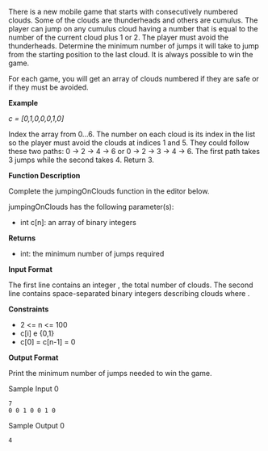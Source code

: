 There is a new mobile game that starts with consecutively numbered clouds. Some of the clouds are thunderheads and
others are cumulus. The player can jump on any cumulus cloud having a number that is equal to the number of the current
cloud plus 1 or 2. The player must avoid the thunderheads. Determine the minimum number of jumps it will take to jump
from the starting position to the last cloud. It is always possible to win the game.

For each game, you will get an array of clouds numbered if they are safe or if they must be avoided.

**Example**

_c = [0,1,0,0,0,1,0]_

Index the array from 0...6. The number on each cloud is its index in the list so the player must avoid the clouds at
indices 1 and 5. They could follow these two paths:  0 -> 2 -> 4 -> 6 or 0 -> 2 -> 3 -> 4 -> 6. The first path takes 3
jumps while the second takes 4. Return 3.

**Function Description**

Complete the jumpingOnClouds function in the editor below.

jumpingOnClouds has the following parameter(s):

- int c[n]: an array of binary integers

**Returns**

- int: the minimum number of jumps required

**Input Format**

The first line contains an integer , the total number of clouds. The second line contains space-separated binary
integers describing clouds where .

**Constraints**

- 2 <= n <= 100
- c[i] e {0,1}
- c[0] = c[n-1] = 0

**Output Format**

Print the minimum number of jumps needed to win the game.

Sample Input 0

```
7
0 0 1 0 0 1 0
```

Sample Output 0

```
4
```